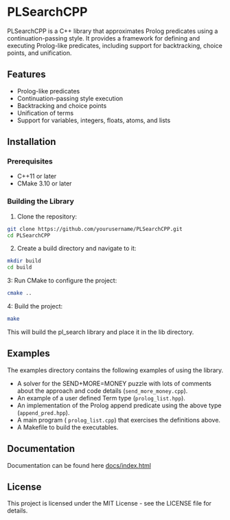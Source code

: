 # PLSearchCPP

PLSearchCPP is a C++ library that approximates Prolog predicates using a continuation-passing style. It provides a framework for defining and executing Prolog-like predicates, including support for backtracking, choice points, and unification.

## Features

- Prolog-like predicates
- Continuation-passing style execution
- Backtracking and choice points
- Unification of terms
- Support for variables, integers, floats, atoms, and lists

## Installation

### Prerequisites

- C++11 or later
- CMake 3.10 or later

### Building the Library

1. Clone the repository:

```sh
git clone https://github.com/yourusername/PLSearchCPP.git
cd PLSearchCPP
```

2. Create a build directory and navigate to it:

```sh
mkdir build
cd build
```

3: Run CMake to configure the project:

```sh
cmake ..
```

4: Build the project:

```sh
make
```

This will build the pl_search library and place it in the lib directory.

## Examples

The examples directory contains the following examples of using the library.

- A solver for the SEND+MORE=MONEY puzzle with lots of comments about the approach and code details (<code>send_more_money.cpp</code>).
- An example of a user defined Term type (<code>prolog_list.hpp</code>).
- An implementation of the Prolog append predicate using the above type (<code>append_pred.hpp</code>).
- A main program ( <code>prolog_list.cpp</code>) that exercises the definitions above.
- A Makefile to build the executables.

## Documentation

Documentation can be found here [docs/index.html](docs/index.htmlindex.html)

## License

This project is licensed under the MIT License - see the LICENSE file for details.